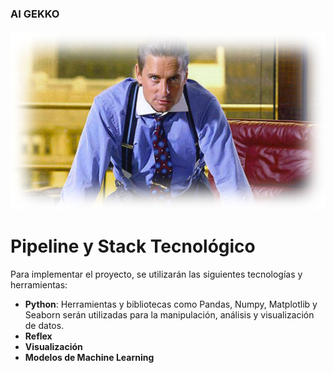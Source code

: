 ### AI GEKKO
##### ![](https://github.com/arnaldoquinones/henry_ai/blob/master/media/ia_gekko.png?raw=true)

# Pipeline y Stack Tecnológico

Para implementar el proyecto, se utilizarán las siguientes tecnologías y herramientas:

- **Python**: Herramientas y bibliotecas como Pandas, Numpy, Matplotlib y Seaborn serán utilizadas para la manipulación, análisis y visualización de datos.
- **Reflex** 
- **Visualización**
- **Modelos de Machine Learning**
